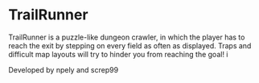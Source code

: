 # TrailRunner
TrailRunner is a puzzle-like dungeon crawler, in which the player has to reach the exit by stepping on every field as often as displayed. Traps and difficult map layouts will try to hinder you from reaching the goal! i

Developed by npely and screp99
